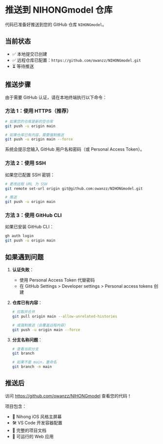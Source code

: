 # 推送到 NIHONGmodel 仓库

代码已准备好推送到您的 GitHub 仓库 `NIHONGmodel`。

## 当前状态

- ✅ 本地提交已创建
- ✅ 远程仓库已配置：`https://github.com/owanzz/NIHONGmodel.git`
- ⏳ 等待推送

## 推送步骤

由于需要 GitHub 认证，请在本地终端执行以下命令：

### 方法 1：使用 HTTPS（推荐）

```bash
# 如果您的仓库是新的空仓库
git push -u origin main

# 如果仓库已有内容，需要强制推送
git push -u origin main --force
```

系统会提示您输入 GitHub 用户名和密码（或 Personal Access Token）。

### 方法 2：使用 SSH

如果您已配置 SSH 密钥：

```bash
# 更改远程 URL 为 SSH
git remote set-url origin git@github.com:owanzz/NIHONGmodel.git

# 推送
git push -u origin main
```

### 方法 3：使用 GitHub CLI

如果已安装 GitHub CLI：

```bash
gh auth login
git push -u origin main
```

## 如果遇到问题

1. **认证失败**：
   - 使用 Personal Access Token 代替密码
   - 在 GitHub Settings > Developer settings > Personal access tokens 创建

2. **仓库已有内容**：
   ```bash
   # 拉取并合并
   git pull origin main --allow-unrelated-histories
   
   # 或强制推送（会覆盖远程内容）
   git push -u origin main --force
   ```

3. **分支名称问题**：
   ```bash
   # 查看当前分支
   git branch
   
   # 如果不是 main，重命名
   git branch -m main
   ```

## 推送后

访问 https://github.com/owanzz/NIHONGmodel 查看您的代码！

项目包含：
- 📱 Nihong iOS 风格主屏幕
- 🛠️ VS Code 开发容器配置
- 📄 完整的项目文档
- 🚀 可运行的 Web 应用